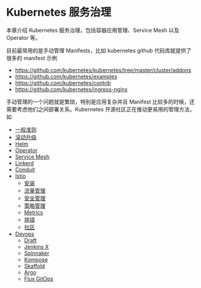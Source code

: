 # Kubernetes 服务治理

本章介绍 Kubernetes 服务治理，包括容器应用管理、Service Mesh 以及 Operator 等。

目前最常用的是手动管理 Manifests，比如 kubernetes github 代码库就提供了很多的 manifest 示例

- https://github.com/kubernetes/kubernetes/tree/master/cluster/addons
- https://github.com/kubernetes/examples
- https://github.com/kubernetes/contrib
- https://github.com/kubernetes/ingress-nginx

手动管理的一个问题就是繁琐，特别是应用复杂并且 Manifest 比较多的时候，还需要考虑他们之间部署关系。Kubernetes 开源社区正在推动更易用的管理方法，如

- [一般准则](patterns.md)
- [滚动升级](service-rolling-update.md)
- [Helm](helm.md)
- [Operator](operator.md)
- [Service Mesh](service-mesh.md)
- [Linkerd](linkerd.md)
- [Conduit](conduit.md)
- [Istio](istio.md)
  - [安装](istio-deploy.md)
  - [流量管理](istio-traffic-management.md)
  - [安全管理](istio-security.md)
  - [策略管理](istio-policy.md)
  - [Metrics](istio-metrics.md)
  - [排错](istio-troubleshoot.md)
  - [社区](istio-community.md)
- [Devops](devops.md)
  - [Draft](draft.md)
  - [Jenkins X](jenkinsx.md)
  - [Spinnaker](spinnaker.md)
  - [Kompose](kompose.md)
  - [Skaffold](skaffold.md)
  - [Argo](argo.md)
  - [Flux GitOps](flux.md)
